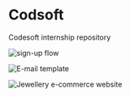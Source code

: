 # Codsoft
Codesoft internship repository



![sign-up flow](https://github.com/BS14192227/Codsoft/assets/116246061/3c887ae8-31e9-4fde-94b2-2c4c6a6cd67c)

![E-mail template](https://github.com/BS14192227/Codsoft/assets/116246061/3bda38de-dd8e-4056-a5a6-8a462e825ce9)

![Jewellery e-commerce website](https://github.com/BS14192227/Codsoft/assets/116246061/1446b0f1-ca4d-42e2-923e-aab9846d5110)




